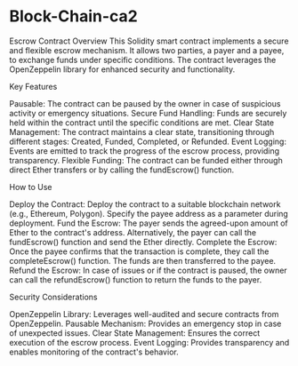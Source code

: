 # Block-Chain-ca2
Escrow Contract
Overview
This Solidity smart contract implements a secure and flexible escrow mechanism. It allows two parties, a payer and a payee, to exchange funds under specific conditions. The contract leverages the OpenZeppelin library for enhanced security and functionality.

Key Features

Pausable: The contract can be paused by the owner in case of suspicious activity or emergency situations.
Secure Fund Handling: Funds are securely held within the contract until the specific conditions are met.
Clear State Management: The contract maintains a clear state, transitioning through different stages: Created, Funded, Completed, or Refunded.
Event Logging: Events are emitted to track the progress of the escrow process, providing transparency.
Flexible Funding: The contract can be funded either through direct Ether transfers or by calling the fundEscrow() function.


How to Use

Deploy the Contract:
Deploy the contract to a suitable blockchain network (e.g., Ethereum, Polygon).
Specify the payee address as a parameter during deployment.
Fund the Escrow:
The payer sends the agreed-upon amount of Ether to the contract's address.
Alternatively, the payer can call the fundEscrow() function and send the Ether directly.
Complete the Escrow:
Once the payee confirms that the transaction is complete, they call the completeEscrow() function.
The funds are then transferred to the payee.
Refund the Escrow:
In case of issues or if the contract is paused, the owner can call the refundEscrow() function to return the funds to the payer.

Security Considerations

OpenZeppelin Library: Leverages well-audited and secure contracts from OpenZeppelin.
Pausable Mechanism: Provides an emergency stop in case of unexpected issues.
Clear State Management: Ensures the correct execution of the escrow process.
Event Logging: Provides transparency and enables monitoring of the contract's behavior.
